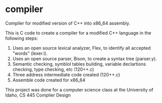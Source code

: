 # compiler
Compiler for modified version of C++ into x86_64 assembly.

This is C code to create a compiler for a modified C++ language in the following steps:
  1.  Uses an open source lexical analyzer, Flex, to identify all accepted "words" (lexer.l).
  2.  Uses an open source parser, Bison, to create a syntax tree (parser.y).
  3.  Semantic checking, symblol tables building, variable declartions checking, type checking, etc (120++.c)
  4.  Three address intermediate code created (120++.c)
  5.  Assemble code created for x86_64
  
  This project was done for a computer science class at the University of Idaho, CS 445 Complier Design
